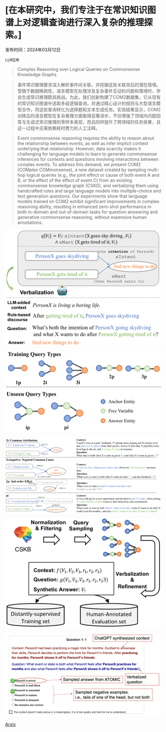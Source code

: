 # [在本研究中，我们专注于在常识知识图谱上对逻辑查询进行深入复杂的推理探索。]

发布时间：2024年03月12日

`LLM应用`

> Complex Reasoning over Logical Queries on Commonsense Knowledge Graphs

> 事件常识推理要求深入解析事件间关联，并挖掘这些关联背后的潜在情境。受限于数据稀疏性，语言模型在处理涉及复杂事件互动的问题和情境时，学会生成常识推理颇具挑战。为此，我们创新构建了COM2数据集，它从现有的常识知识图谱中选取多级逻辑查询，并通过精心设计的规则与大型语言模型合作，将这些查询转化为选择题和文本生成任务。实验结果显示，COM2训练后的语言模型在复杂推理方面取得显著进步，不仅增强了领域内问题回答与生成式常识推理的零样本表现，而且同样提升了跨领域的任务效果，且这一过程中无需依赖耗时费力的人工注释。

> Event commonsense reasoning requires the ability to reason about the relationship between events, as well as infer implicit context underlying that relationship. However, data scarcity makes it challenging for language models to learn to generate commonsense inferences for contexts and questions involving interactions between complex events. To address this demand, we present COM2 (COMplex COMmonsense), a new dataset created by sampling multi-hop logical queries (e.g., the joint effect or cause of both event A and B, or the effect of the effect of event C) from an existing commonsense knowledge graph (CSKG), and verbalizing them using handcrafted rules and large language models into multiple-choice and text generation questions. Our experiments show that language models trained on COM2 exhibit significant improvements in complex reasoning ability, resulting in enhanced zero-shot performance in both in-domain and out-of-domain tasks for question answering and generative commonsense reasoning, without expensive human annotations.

![在本研究中，我们专注于在常识知识图谱上对逻辑查询进行深入复杂的推理探索。](../../../paper_images/2403.07398/x1.png)

![在本研究中，我们专注于在常识知识图谱上对逻辑查询进行深入复杂的推理探索。](../../../paper_images/2403.07398/x2.png)

![在本研究中，我们专注于在常识知识图谱上对逻辑查询进行深入复杂的推理探索。](../../../paper_images/2403.07398/x3.png)

![在本研究中，我们专注于在常识知识图谱上对逻辑查询进行深入复杂的推理探索。](../../../paper_images/2403.07398/x4.png)

![在本研究中，我们专注于在常识知识图谱上对逻辑查询进行深入复杂的推理探索。](../../../paper_images/2403.07398/annotation_interface.png)

[Arxiv](https://arxiv.org/abs/2403.07398)